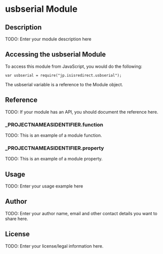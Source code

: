 # usbserial Module

## Description

TODO: Enter your module description here

## Accessing the usbserial Module

To access this module from JavaScript, you would do the following:

	var usbserial = require("jp.isisredirect.usbserial");

The usbserial variable is a reference to the Module object.	

## Reference

TODO: If your module has an API, you should document
the reference here.

### ___PROJECTNAMEASIDENTIFIER__.function

TODO: This is an example of a module function.

### ___PROJECTNAMEASIDENTIFIER__.property

TODO: This is an example of a module property.

## Usage

TODO: Enter your usage example here

## Author

TODO: Enter your author name, email and other contact
details you want to share here. 

## License

TODO: Enter your license/legal information here.
